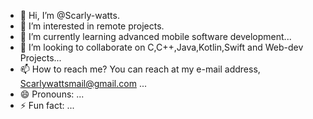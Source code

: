 - 👋 Hi, I’m @Scarly-watts.
- 👀 I’m interested in remote projects.
- 🌱 I’m currently learning advanced mobile software development...
- 💞️ I’m looking to collaborate on C,C++,Java,Kotlin,Swift and Web-dev Projects...
- 📫 How to reach me? You can reach at my e-mail address, Scarlywattsmail@gmail.com ...
- 😄 Pronouns: ...
- ⚡ Fun fact: ...

<!---
Scarly-watts/Scarly-watts is a ✨ special ✨ repository because its `README.md` (this file) appears on your GitHub profile.
You can click the Preview link to take a look at your changes.
--->
